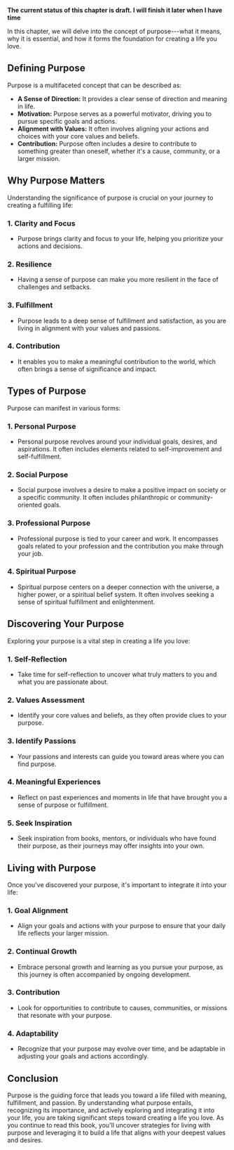**The current status of this chapter is draft. I will finish it later when I have time**

In this chapter, we will delve into the concept of purpose---what it means, why it is essential, and how it forms the foundation for creating a life you love.

**Defining Purpose**
--------------------

Purpose is a multifaceted concept that can be described as:

* **A Sense of Direction:** It provides a clear sense of direction and meaning in life.
* **Motivation:** Purpose serves as a powerful motivator, driving you to pursue specific goals and actions.
* **Alignment with Values:** It often involves aligning your actions and choices with your core values and beliefs.
* **Contribution:** Purpose often includes a desire to contribute to something greater than oneself, whether it's a cause, community, or a larger mission.

**Why Purpose Matters**
-----------------------

Understanding the significance of purpose is crucial on your journey to creating a fulfilling life:

### **1. Clarity and Focus**

* Purpose brings clarity and focus to your life, helping you prioritize your actions and decisions.

### **2. Resilience**

* Having a sense of purpose can make you more resilient in the face of challenges and setbacks.

### **3. Fulfillment**

* Purpose leads to a deep sense of fulfillment and satisfaction, as you are living in alignment with your values and passions.

### **4. Contribution**

* It enables you to make a meaningful contribution to the world, which often brings a sense of significance and impact.

**Types of Purpose**
--------------------

Purpose can manifest in various forms:

### **1. Personal Purpose**

* Personal purpose revolves around your individual goals, desires, and aspirations. It often includes elements related to self-improvement and self-fulfillment.

### **2. Social Purpose**

* Social purpose involves a desire to make a positive impact on society or a specific community. It often includes philanthropic or community-oriented goals.

### **3. Professional Purpose**

* Professional purpose is tied to your career and work. It encompasses goals related to your profession and the contribution you make through your job.

### **4. Spiritual Purpose**

* Spiritual purpose centers on a deeper connection with the universe, a higher power, or a spiritual belief system. It often involves seeking a sense of spiritual fulfillment and enlightenment.

**Discovering Your Purpose**
----------------------------

Exploring your purpose is a vital step in creating a life you love:

### **1. Self-Reflection**

* Take time for self-reflection to uncover what truly matters to you and what you are passionate about.

### **2. Values Assessment**

* Identify your core values and beliefs, as they often provide clues to your purpose.

### **3. Identify Passions**

* Your passions and interests can guide you toward areas where you can find purpose.

### **4. Meaningful Experiences**

* Reflect on past experiences and moments in life that have brought you a sense of purpose or fulfillment.

### **5. Seek Inspiration**

* Seek inspiration from books, mentors, or individuals who have found their purpose, as their journeys may offer insights into your own.

**Living with Purpose**
-----------------------

Once you've discovered your purpose, it's important to integrate it into your life:

### **1. Goal Alignment**

* Align your goals and actions with your purpose to ensure that your daily life reflects your larger mission.

### **2. Continual Growth**

* Embrace personal growth and learning as you pursue your purpose, as this journey is often accompanied by ongoing development.

### **3. Contribution**

* Look for opportunities to contribute to causes, communities, or missions that resonate with your purpose.

### **4. Adaptability**

* Recognize that your purpose may evolve over time, and be adaptable in adjusting your goals and actions accordingly.

**Conclusion**
--------------

Purpose is the guiding force that leads you toward a life filled with meaning, fulfillment, and passion. By understanding what purpose entails, recognizing its importance, and actively exploring and integrating it into your life, you are taking significant steps toward creating a life you love. As you continue to read this book, you'll uncover strategies for living with purpose and leveraging it to build a life that aligns with your deepest values and desires.

